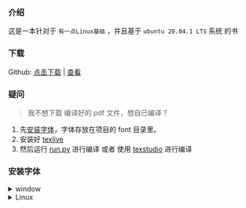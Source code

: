 ### 介绍
这是一本针对于 `有一点Linux基础` ，并且基于 `ubuntu 20.04.1 LTS` 系统 的书

### 下载
Github: [点击下载](https://github.com/JackLovel/use_ubuntu/releases) | [查看](https://raw.githubusercontent.com/JackLovel/use_ubuntu/master/main.pdf)

### 疑问

> 我不想下载 编译好的 pdf 文件，想自已编译？
1. 先[安装字体](https://github.com/JackLovel/use_deepin/blob/master/readme.md#%E5%AE%89%E8%A3%85%E5%AD%97%E4%BD%93)，字体存放在项目的 font 目录里。
2. 安装好 [texlive](https://mirrors.tuna.tsinghua.edu.cn/CTAN/systems/texlive/Images/)
3. 然后运行 [run.py](run.py) 进行编译 或者 使用 [texstudio](use_texstudio_build.md) 进行编译 

### 安装字体 

<details>
<summary>window</summary>
<pre><code>
在 font 目录下 点击进行安装，需要 使用 管理员 安装字体
</code></pre>
</details>

<details>
<summary>Linux</summary>
<pre><code>
运行项目里的 [install_font_for_linux.py](install_font_for_linux.py) 文件
</code></pre>
</details>

